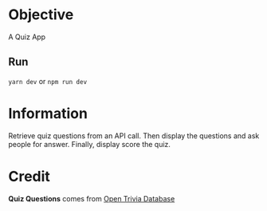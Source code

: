 # Objective

A Quiz App 

## Run

`yarn dev` or `npm run dev`

# Information

Retrieve quiz questions from an API call. Then display the questions and ask people for answer. Finally, display score the quiz.

# Credit

**Quiz Questions** comes from [Open Trivia Database](https://opentdb.com/)